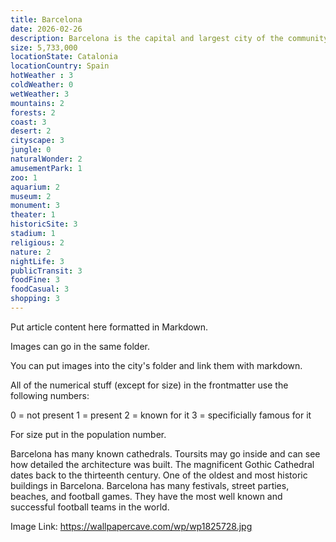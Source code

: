 ```yaml
---
title: Barcelona
date: 2026-02-26
description: Barcelona is the capital and largest city of the community of Catalonia.
size: 5,733,000
locationState: Catalonia
locationCountry: Spain
hotWeather : 3
coldWeather: 0
wetWeather: 3
mountains: 2
forests: 2
coast: 3
desert: 2
cityscape: 3
jungle: 0
naturalWonder: 2
amusementPark: 1
zoo: 1
aquarium: 2
museum: 2
monument: 3
theater: 1
historicSite: 3
stadium: 1
religious: 2
nature: 2
nightLife: 3
publicTransit: 3
foodFine: 3
foodCasual: 3
shopping: 3
---
```


Put article content here formatted in Markdown.

Images can go in the same folder.

You can put images into the city's folder and link them with markdown.


All of the numerical stuff (except for size) in the frontmatter use the following numbers:

0 = not present
1 = present
2 = known for it
3 = specificially famous for it

For size put in the population number.

Barcelona has many known cathedrals. Toursits may go inside and can see how detailed the architecture was built. The magnificent Gothic Cathedral dates back to the thirteenth century. One of the oldest and most historic buildings in Barcelona. Barcelona has many festivals, street parties, beaches, and football games. They have the most well known and successful football teams in the world.


Image Link: https://wallpapercave.com/wp/wp1825728.jpg
